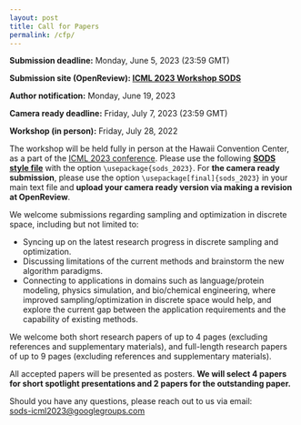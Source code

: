 ```yaml
---
layout: post
title: Call for Papers
permalink: /cfp/
---
```


**Submission deadline:** Monday, June 5, 2023 (23:59 GMT)<br>

**Submission site (OpenReview): [ICML 2023 Workshop SODS](https://openreview.net/group?id=ICML.cc/2023/Workshop/SODS&referrer=%5BHomepage%5D(%2F))** <br>

**Author notification:** Monday, June 19, 2023

**Camera ready deadline:** Friday, July 7, 2023 (23:59 GMT)

**Workshop (in person):** Friday, July 28, 2022<br>

<!-- **Updates:** 
- Please use the following **[ICML SODS style file](https://github.com/glfrontiers/glfrontiers.github.io/blob/master/files/neurips_glfrontiers_2022.sty)** for **the camera ready submission**, which has the correct notice at the first page of your paper. Please use the option `\usepackage[final]{neurips_glfrontiers_2022}` in your main text file. Please **upload your camera ready version via making a revision at OpenReview**. -->


The workshop will be held fully in person at the Hawaii Convention Center, as a part of the [ICML 2023 conference](https://icml.cc/Conferences/2023). Please use the following **[SODS style file](https://github.com/sods-icml2023/sods-icml2023.github.io/blob/master/files/sods_2023.sty)** with the option `\usepackage{sods_2023}`. For **the camera ready submission**, please use the option `\usepackage[final]{sods_2023}` in your main text file and **upload your camera ready version via making a revision at OpenReview**.
<!-- and for **the camera ready submission**, which has the correct notice at the first page of your paper. Please use the option `\usepackage[final]{neurips_glfrontiers_2022}` in your main text file. Please **upload your camera ready version via making a revision at OpenReview**.  -->

We welcome submissions regarding sampling and optimization in discrete space, including but not limited to:
- Syncing up on the latest research progress in discrete sampling and optimization.
- Discussing limitations of the current methods and brainstorm the new algorithm paradigms.
- Connecting to applications in domains such as language/protein modeling, physics simulation, and bio/chemical engineering, where improved sampling/optimization in discrete space would help, and explore the current gap between the application requirements and the capability of existing methods.



We welcome both short research papers of up to 4 pages (excluding references and supplementary materials), and full-length research papers of up to 9 pages (excluding references and supplementary materials). 
<!-- ~~8~~ 9 pages (excluding references and supplementary materials).  -->
All accepted papers will be presented as posters. 
**We will select 4 papers for short spotlight presentations and 2 papers for the outstanding paper.**
<!-- by [contacting the workshop committee](mailto:sods-icml2023@googlegroups.com). -->
<!-- We sincerely appreciate the sponsorship from Google on our workshop. -->


<!-- All submissions must use the [NeurIPS template](https://nips.cc/Conferences/2022/PaperInformation/StyleFiles). We do not require the authors to include the checklist in the template. Submissions should be in `.pdf` format, and the review process is **double-blind**---therefore the papers should be appropriately anonymised. Previously published work (or under-review) is acceptable. -->

Should you have any questions, please reach out to us via email:<br>
[sods-icml2023@googlegroups.com
](mailto:sods-icml2023@googlegroups.com)

<!-- ### Sponsorship
*NeurIPS 2022 GLFrontiers Workshop is generously sponsored by Google.*
<img src="https://github.com/glfrontiers/glfrontiers.github.io/blob/master/images/google.png?raw=true" alt="Google sponsorship" width="250" height="85"> -->
